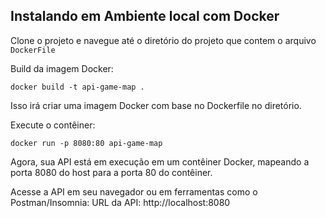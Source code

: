 ## Instalando em Ambiente local com Docker

Clone o projeto e navegue até o diretório do projeto que contem o arquivo ```DockerFile```

Build da imagem Docker:

```
docker build -t api-game-map .
```

Isso irá criar uma imagem Docker com base no Dockerfile no diretório.

Execute o contêiner:

```
docker run -p 8080:80 api-game-map

```

Agora, sua API está em execução em um contêiner Docker, mapeando a porta 8080 do host para a porta 80 do contêiner.

Acesse a API em seu navegador ou em ferramentas como o Postman/Insomnia:
URL da API: http://localhost:8080
